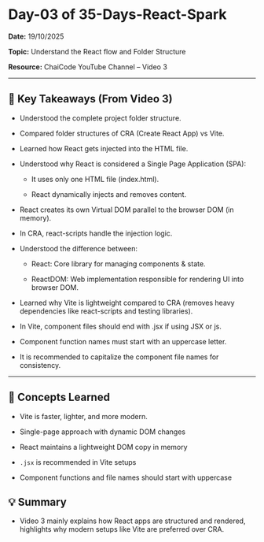 # Day-03 of 35-Days-React-Spark

**Date:** 19/10/2025

**Topic:** Understand the React flow and Folder Structure

**Resource:** ChaiCode YouTube Channel – Video 3

---

## 🔑 Key Takeaways (From Video 3)

- Understood the complete project folder structure.

- Compared folder structures of CRA (Create React App) vs Vite.

- Learned how React gets injected into the HTML file.

- Understood why React is considered a Single Page Application (SPA):

  - It uses only one HTML file (index.html).

  - React dynamically injects and removes content.

- React creates its own Virtual DOM parallel to the browser DOM (in memory).

- In CRA, react-scripts handle the injection logic.

- Understood the difference between:

  - React: Core library for managing components & state.

  - ReactDOM: Web implementation responsible for rendering UI into browser DOM.

- Learned why Vite is lightweight compared to CRA (removes heavy dependencies like react-scripts and testing libraries).

- In Vite, component files should end with .jsx if using JSX or js.

- Component function names must start with an uppercase letter.

- It is recommended to capitalize the component file names for consistency.

---

## 🧠 Concepts Learned

- Vite is faster, lighter, and more modern.

- Single-page approach with dynamic DOM changes

- React maintains a lightweight DOM copy in memory

- `.jsx` is recommended in Vite setups

- Component functions and file names should start with uppercase

## 💡 Summary

- Video 3 mainly explains how React apps are structured and rendered, highlights why modern setups like Vite are preferred over CRA.
